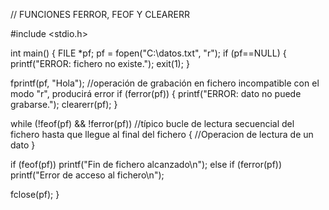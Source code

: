 // FUNCIONES FERROR, FEOF Y CLEARERR

#include <stdio.h>

int main()
{
  FILE *pf;
  pf = fopen("C:\datos.txt", "r");
  if (pf==NULL)
  { printf("ERROR: fichero no existe."); exit(1); }

  fprintf(pf, "Hola");   //operación de grabación en fichero incompatible con el modo "r", producirá error
  if (ferror(pf))
  { printf("ERROR: dato no puede grabarse.");
    clearerr(pf);
  }

  while (!feof(pf) && !ferror(pf))  //típico bucle de lectura secuencial del fichero hasta que llegue al final del fichero
  {
    //Operacion de lectura de un dato
  }

  if (feof(pf))
    printf("Fin de fichero alcanzado\n");
  else if (ferror(pf))
    printf("Error de acceso al fichero\n");

  fclose(pf);
}
